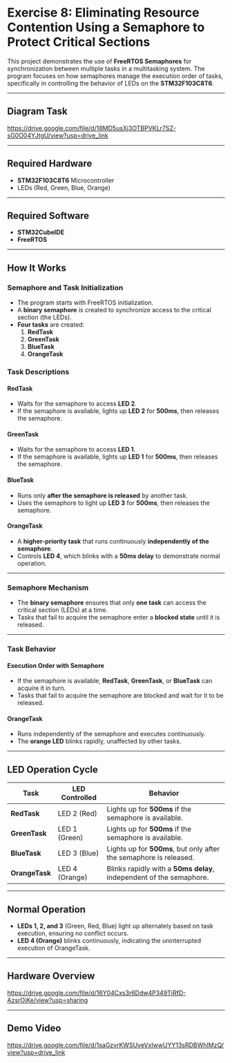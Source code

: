 # Exercise 8: Eliminating Resource Contention Using a Semaphore to Protect Critical Sections

This project demonstrates the use of **FreeRTOS Semaphores** for synchronization between multiple tasks in a multitasking system. The program focuses on how semaphores manage the execution order of tasks, specifically in controlling the behavior of LEDs on the **STM32F103C8T6**.

---

## **Diagram Task**
https://drive.google.com/file/d/18MD5usXj3OTBPVKLr7SZ-sG0O04YJtgU/view?usp=drive_link

---

## **Required Hardware**
- **STM32F103C8T6** Microcontroller
- LEDs (Red, Green, Blue, Orange)

---

## **Required Software**
- **STM32CubeIDE**
- **FreeRTOS**

---

## **How It Works**

### **Semaphore and Task Initialization**
- The program starts with FreeRTOS initialization.
- A **binary semaphore** is created to synchronize access to the critical section (the LEDs).
- **Four tasks** are created:
  1. **RedTask**  
  2. **GreenTask**  
  3. **BlueTask**  
  4. **OrangeTask**  

### **Task Descriptions**
#### **RedTask**
- Waits for the semaphore to access **LED 2**.
- If the semaphore is available, lights up **LED 2** for **500ms**, then releases the semaphore.

#### **GreenTask**
- Waits for the semaphore to access **LED 1**.
- If the semaphore is available, lights up **LED 1** for **500ms**, then releases the semaphore.

#### **BlueTask**
- Runs only **after the semaphore is released** by another task.
- Uses the semaphore to light up **LED 3** for **500ms**, then releases the semaphore.

#### **OrangeTask**
- A **higher-priority task** that runs continuously **independently of the semaphore**.
- Controls **LED 4**, which blinks with a **50ms delay** to demonstrate normal operation.

---

### **Semaphore Mechanism**
- The **binary semaphore** ensures that only **one task** can access the critical section (LEDs) at a time.
- Tasks that fail to acquire the semaphore enter a **blocked state** until it is released.

---

### **Task Behavior**
#### **Execution Order with Semaphore**
- If the semaphore is available, **RedTask**, **GreenTask**, or **BlueTask** can acquire it in turn.
- Tasks that fail to acquire the semaphore are blocked and wait for it to be released.

#### **OrangeTask**
- Runs independently of the semaphore and executes continuously.
- The **orange LED** blinks rapidly, unaffected by other tasks.

---

## **LED Operation Cycle**

| **Task**       | **LED Controlled** | **Behavior**                                                                 |
|-----------------|--------------------|-------------------------------------------------------------------------------|
| **RedTask**     | LED 2 (Red)        | Lights up for **500ms** if the semaphore is available.                       |
| **GreenTask**   | LED 1 (Green)      | Lights up for **500ms** if the semaphore is available.                       |
| **BlueTask**    | LED 3 (Blue)       | Lights up for **500ms**, but only after the semaphore is released.           |
| **OrangeTask**  | LED 4 (Orange)     | Blinks rapidly with a **50ms delay**, independent of the semaphore.          |

---

## **Normal Operation**
- **LEDs 1, 2, and 3** (Green, Red, Blue) light up alternately based on task execution, ensuring no conflict occurs.
- **LED 4 (Orange)** blinks continuously, indicating the uninterrupted execution of OrangeTask.


---

## **Hardware Overview**
https://drive.google.com/file/d/16Y04Cxs3r6Ddw4P349TiRfD-AzsrOiKe/view?usp=sharing

---

## **Demo Video**
https://drive.google.com/file/d/1saGzvrKWSUveVxIwwUYY13sRDBWhIMzQ/view?usp=drive_link
